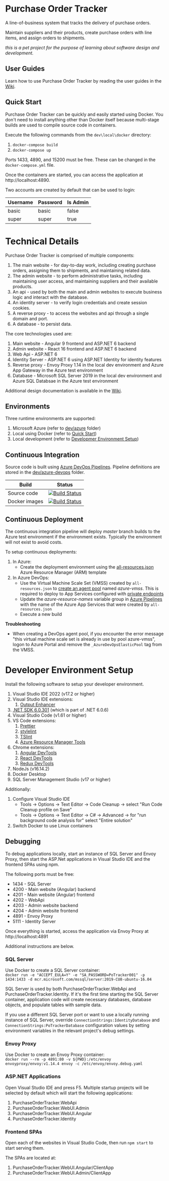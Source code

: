 # Purchase Order Tracker

A line-of-business system that tracks the delivery of purchase orders.

Maintain suppliers and their products, create purchase orders with line items, and assign orders to shipments.

_this is a pet project for the purpose of learning about software design and development._

## User Guides

Learn how to use Purchase Order Tracker by reading the user guides in the [Wiki](https://github.com/kierendixon/purchase-order-tracker-aspnetcore_angular/wiki).

## Quick Start

Purchase Order Tracker can be quickly and easily started using Docker.
You don't need to install anything other than Docker itself because multi-stage builds are used to compile source code in containers.

Execute the following commands from the `dev\local\docker` directory:

1. `docker-compose build`
1. `docker-compose up`

Ports 1433, 4890, and 15200 must be free. These can be changed in the `docker-compose.yml` file.

Once the containers are started, you can access the application at http://localhost:4890.

Two accounts are created by default that can be used to login:

| Username | Password | Is Admin |
| -------- | -------- | -------- |
| basic    | basic    | false    |
| super    | super    | true     |

# Technical Details

Purchase Order Tracker is comprised of multiple components:

1. The main website - for day-to-day work, including creating purchase orders, assigning them to shipments, and maintaining related data.
1. The admin website - to perform administrative tasks, including maintaining user access, and maintaining suppliers and their available products.
1. An api - used by both the main and admin websites to execute business logic and interact with the database.
1. An identity server - to verify login credentials and create session cookies.
1. A reverse proxy - to access the websites and api through a single domain and port.
1. A database - to persist data.

The core technologies used are:

1. Main website - Angular 9 frontend and ASP.NET 6 backend
1. Admin website - React 16 frontend and ASP.NET 6 backend
1. Web Api - ASP.NET 6
1. Identity Server - ASP.NET 6 using ASP.NET Identity for identity features
1. Reverse proxy - Envoy Proxy 1.14 in the local dev environment and Azure App Gateway in the Azure test environment
1. Database - Microsoft SQL Server 2019 in the local dev environment and Azure SQL Databsae in the Azure test environment

Additional design documentation is available in the [Wiki](https://github.com/kierendixon/purchase-order-tracker-aspnetcore_angular/wiki/Design).

## Environments

Three runtime environments are supported:

1. Microsoft Azure (refer to [dev/azure](dev/azure) folder)
1. Local using Docker (refer to [Quick Start](#quick-start))
1. Local development (refer to [Developmer Environment Setup](#developer-environment-setup))

## Continuous Integration

Source code is built using [Azure DevOps Pipelines](https://dev.azure.com/purchase-order-tracker/Purchase%20Order%20Tracker%20-%20Angular/_build). Pipeline definitions are stored in the [dev/azure-devops](dev/azure-devops) folder.

| Build         | Status |
| ------------- | --- |
| Source code   | [![Build Status](https://dev.azure.com/purchase-order-tracker/Purchase%20Order%20Tracker%20-%20Angular/_apis/build/status/Purchase%20Order%20Tracker)](https://dev.azure.com/purchase-order-tracker/Purchase%20Order%20Tracker%20-%20Angular/_build/latest?definitionId=4)                       |
| Docker images | [![Build Status](https://dev.azure.com/purchase-order-tracker/Purchase%20Order%20Tracker%20-%20Angular/_apis/build/status/Purchase%20Order%20Tracker%20-%20Docker%20Images)](https://dev.azure.com/purchase-order-tracker/Purchase%20Order%20Tracker%20-%20Angular/_build/latest?definitionId=6) |

## Continuous Deployment

The continuous integration pipeline will deploy *master* branch builds to the Azure test environment if the environment exists. Typically the environment will not exist to avoid costs.

To setup continuous deployments:

1. In Azure:
   - Create the deployment environment using the [all-resources.json](dev/azure) Azure Resource Manager (ARM) template
1. In Azure DevOps:
   - Use the Virtual Machine Scale Set (VMSS) created by `all-resources.json` to [create an agent pool](https://docs.microsoft.com/en-us/azure/devops/pipelines/agents/scale-set-agents?view=azure-devops) named _azure-vmss_. This is required to deploy to App Services configured with [private endpoints](https://docs.microsoft.com/en-us/azure/app-service/networking/private-endpoint)
   - Update the _azure-resource-names_ variable group in [Azure Pipelines](https://dev.azure.com/purchase-order-tracker/Purchase%20Order%20Tracker%20-%20Angular/_library?itemType=VariableGroups) with the name of the Azure App Services that were created by `all-resources.json`
   - Execute a new build

**Troubleshooting**

- When creating a DevOps agent pool, if you encounter the error message "this virtual machine scale set is already in use by pool azure-vmss", logon to Azure Portal and remove the `_AzureDevOpsElasticPool` tag from the VMSS.

# Developer Environment Setup

Install the following software to setup your developer environment.

1. Visual Studio IDE 2022 (v17.2 or higher)
1. Visual Studio IDE extensions:
   1. [Output Enhancer](https://marketplace.visualstudio.com/items?itemName=NikolayBalakin.Outputenhancer)
1. [.NET SDK 6.0.301](https://dotnet.microsoft.com/en-us/download/dotnet/6.0) (which is part of .NET 6.0.6)
1. Visual Studio Code (v1.61 or higher)
1. VS Code extensions:
   1. [Prettier](https://marketplace.visualstudio.com/items?itemName=esbenp.prettier-vscode)
   1. [stylelint](https://marketplace.visualstudio.com/items?itemName=shinnn.stylelint)
   1. [TSlint](https://marketplace.visualstudio.com/items?itemName=ms-vscode.vscode-typescript-tslint-plugin)
   1. [Azure Resource Manager Tools](https://marketplace.visualstudio.com/items?itemName=msazurermtools.azurerm-vscode-tools)
1. Chrome extensions:
   1. [Angular DevTools](https://chrome.google.com/webstore/detail/angular-devtools/ienfalfjdbdpebioblfackkekamfmbnh?hl=en)
   1. [React DevTools](https://chrome.google.com/webstore/detail/react-developer-tools/fmkadmapgofadopljbjfkapdkoienihi?hl=en)
   1. [Redux DevTools](https://chrome.google.com/webstore/detail/redux-devtools/lmhkpmbekcpmknklioeibfkpmmfibljd?hl=en)
1. NodeJs (v16.14.2)
1. Docker Desktop
1. SQL Server Management Studio (v17 or higher)

Additionally:
1. Configure Visual Studio IDE  
   - Tools -> Options -> Text Editor -> Code Cleanup -> select "Run Code Cleanup profile on Save"
   - Tools -> Options -> Text Editor -> C# -> Advanced -> for "run background code analysis for" select "Entire solution"
1. Switch Docker to use Linux containers

## Debugging

To debug applications locally, start an instance of SQL Server and Envoy Proxy, then start the ASP.Net applications in Visual Studio IDE and the frontend SPAs using npm.

The following ports must be free:

- 1434 - SQL Server
- 4200 - Main website (Angular) backend
- 4201 - Main website (Angular) frontend
- 4202 - WebApi
- 4203 - Admin website backend
- 4204 - Admin website frontend
- 4891 - Envoy Proxy
- 5111 - Identity Server

Once everything is started, access the application via Envoy Proxy at http://localhost:4891

Additional instructions are below.

### SQL Server

Use Docker to create a SQL Server container:  
`docker run -e "ACCEPT_EULA=Y" -e "SA_PASSWORD=PoTracker001" -p 1434:1433 -d mcr.microsoft.com/mssql/server:2019-CU8-ubuntu-16.04`

SQL Server is used by both PurchaseOrderTracker.WebApi and PurchaseOrderTracker.Identity. If it's the first time starting the SQL Server container, application code will create necessary databases, database objects, and populate tables with sample data.

If you use a different SQL Server port or want to use a locally running instance of SQL Server, override `ConnectionStrings:IdentityDatabase` and `ConnectionStrings:PoTrackerDatabase` configuration values by setting environment variables in the relevant project's debug settings.

### Envoy Proxy

Use Docker to create an Envoy Proxy container:  
`docker run --rm -p 4891:80 -v ${PWD}:/etc/envoy envoyproxy/envoy:v1.14.4 envoy -c /etc/envoy/envoy.debug.yaml`

### ASP.NET Applications

Open Visual Studio IDE and press F5. Multiple startup projects will be selected by default which will start the following applications:

1. PurchaseOrderTracker.WebApi
1. PurchaseOrderTracker.WebUI.Admin
1. PurchaseOrderTracker.WebUI.Angular
1. PurchaseOrderTracker.Identity

### Frontend SPAs

Open each of the websites in Visual Studio Code, then run `npm start` to start serving them.

The SPAs are located at:

1. PurchaseOrderTracker.WebUI.Angular/ClientApp
1. PurchaseOrderTracker.WebUI.Admin/ClientApp
